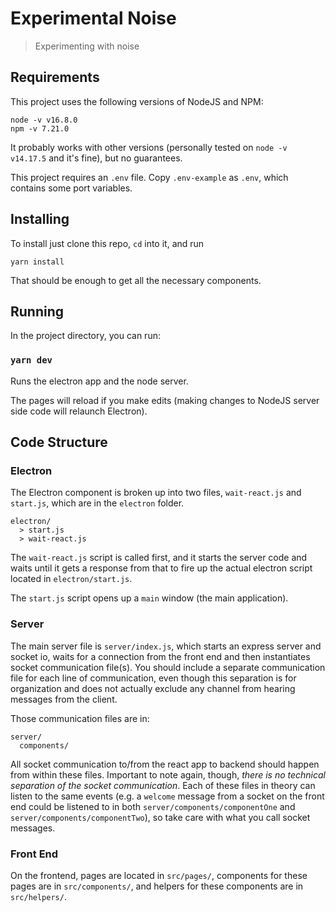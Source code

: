 # Experimental Noise

> Experimenting with noise

## Requirements

This project uses the following versions of NodeJS and NPM:

```
node -v v16.8.0
npm -v 7.21.0
```

It probably works with other versions (personally tested on `node -v v14.17.5` and it's fine), but no guarantees.

This project requires an `.env` file. Copy `.env-example` as `.env`, which contains some port variables.

## Installing

To install just clone this repo, `cd` into it, and run

```
yarn install
```

That should be enough to get all the necessary components.

## Running

In the project directory, you can run:

### `yarn dev`

Runs the electron app and the node server.

The pages will reload if you make edits (making changes to NodeJS server side code will relaunch Electron).

## Code Structure

### Electron

The Electron component is broken up into two files, `wait-react.js` and `start.js`, which are in the `electron` folder.

```
electron/
  > start.js
  > wait-react.js
```

The `wait-react.js` script is called first, and it starts the server code and waits until it gets a response from that to fire up the actual electron script located in `electron/start.js`.

The `start.js` script opens up a `main` window (the main application).

### Server

The main server file is `server/index.js`, which starts an express server and socket io, waits for a connection from the front end and then instantiates socket communication file(s). You should include a separate communication file for each line of communication, even though this separation is for organization and does not actually exclude any channel from hearing messages from the client.

Those communication files are in:

```
server/
  components/
```

All socket communication to/from the react app to backend should happen from within these files. Important to note again, though, *there is no technical separation of the socket communication*. Each of these files in theory can listen to the same events (e.g. a `welcome` message from a socket on the front end could be listened to in both `server/components/componentOne` and `server/components/componentTwo`), so take care with what you call socket messages.

### Front End

On the frontend, pages are located in `src/pages/`, components for these pages are in `src/components/`, and helpers for these components are in `src/helpers/`.
